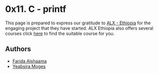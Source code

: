 # 0x11. C - printf

This page is prepared to express our gratitude to [ALX - Ethiopia](https://www.alxethiopia.com/) for the engaging project that they have started. ALX Ethiopia also offers several courses click [here](https://www.alxethiopia.com/) to find the suitable course for you.

## Authors
- [Farida Alshaama](https://github.com/faridaalshaama)
- [Yeabsira Moges](https://github.com/coleYab)
